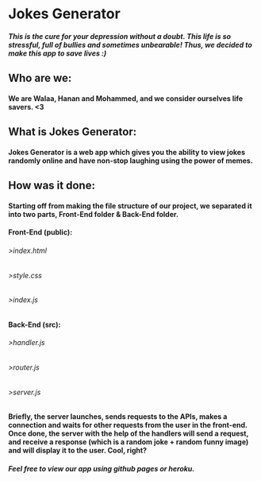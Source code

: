 # Jokes Generator
##### This is the cure for your depression without a doubt. This life is so stressful, full of bullies and sometimes unbearable! Thus, we decided to make this app to save lives :)

## Who are we:
#### We are Walaa, Hanan and Mohammed, and we consider ourselves life savers. <3

## What is Jokes Generator:
#### Jokes Generator is a web app which gives you the ability to view jokes randomly online and have non-stop laughing using the power of memes.

## How was it done:
#### Starting off from making the file structure of our project, we separated it into two parts, Front-End folder & Back-End folder.

#### Front-End (public):
###### >index.html
###### >style.css
###### >index.js

#### Back-End (src):
###### >handler.js
###### >router.js
###### >server.js

#### Briefly, the server launches, sends requests to the APIs, makes a connection and waits for other requests from the user in the front-end. Once done, the server with the help of the handlers will send a request, and receive a response (which is a random joke + random funny image) and will display it to the user. Cool, right?

##### Feel free to view our app using github pages or heroku.
